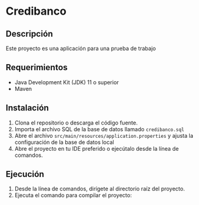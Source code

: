 # Credibanco

## Descripción
Este proyecto es una aplicación para una prueba de trabajo

## Requerimientos
- Java Development Kit (JDK) 11 o superior
- Maven

## Instalación

1. Clona el repositorio o descarga el código fuente.
2. Importa el archivo SQL de la base de datos llamado `credibanco.sql`
3. Abre el archivo `src/main/resources/application.properties` y ajusta la configuración de la base de datos local
4. Abre el proyecto en tu IDE preferido o ejecútalo desde la línea de comandos.

## Ejecución

1. Desde la línea de comandos, dirígete al directorio raíz del proyecto.
2. Ejecuta el comando para compilar el proyecto:

